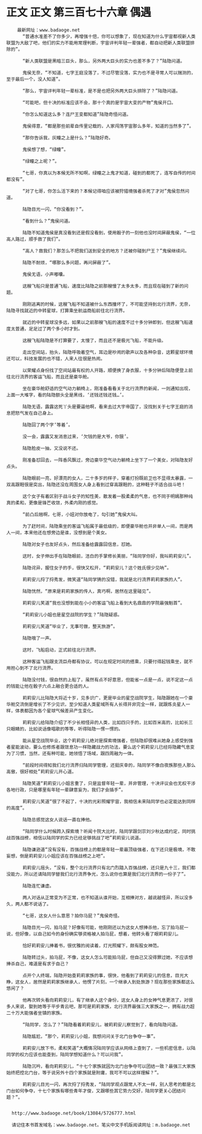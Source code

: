 # 正文 正文 第三百七十六章 偶遇
        最新网址：www.badaoge.net
          “普通水准差不了你多少，再增强十倍，你可以想象了，现在知道为什么宇宙都视新人类联盟为大敌了吧，他们的实力不能用常理判断，宇宙评判年轻一辈强者，都自动把新人类联盟排除的”。
      
          “新人类联盟是黑暗三巨头，那么，另外两大巨头的实力也差不多了？”陆隐问道。
      
          鬼侯无奈，“不知道，七字王庭没落了，不过尽管没落，实力也不是寻常人可以揣测的，至于最后一个，没人知道”。
      
          “那么，宇宙评判年轻一辈标准，是不是也把另外两大巨头排除了？”陆隐问道。
      
          “可能吧，但十决的标准应该不会，那十个真的是宇宙大变的产物”鬼侯开口。
      
          “你怎么知道这么多？连尸王变都知道”陆隐奇怪问道。
      
          鬼侯得意，“都是那些前辈自传里记载的，人家闯荡宇宙那么多年，知道的当然多了”。
      
          “那你告诉我，灰瞳之上是什么？”陆隐好奇。
      
          鬼侯想了想，“绿瞳”。
      
          “绿瞳之上呢？”。
      
          “七哥，你真以为本候无所不知啊，绿瞳之上鬼才知道，碰到的都死了，连写自传的时间都没有”。
      
          “对了七哥，你怎么活下来的？本候记得咱应该被狩猎境强者杀死了才对”鬼侯忽然问道。
      
          陆隐目光一闪，“你没看到？”。
      
          “看到什么？”鬼侯问道。
      
          陆隐不知道鬼侯是真没看到还是假没看到，使用骰子的一刻他也没时间屏蔽鬼侯，“一位高人路过，顺手救了我们”。
      
          “高人？救我们？那怎么不把我们送到安全的地方？还被你碰到尸王？”鬼侯继续问。
      
          陆隐不耐烦，“哪那么多问题，再问屏蔽了”。
      
          鬼侯无语，小声嘟囔。
      
          这艘飞船只是普通飞船，速度比陆隐之前那艘慢了太多太多，而且现在碰到了新的问题。
      
          刚刚逃离的时候，这艘飞船不知道被什么东西撞坏了，不可能坚持到北行流界，无奈，陆隐寻找就近的中转星球，打算乘坐航运商船前往北行流界。
      
          就近的中转星球没多远，如果以之前那艘飞船的速度不过十多分钟即到，但这艘飞船速度太普通，足足过了两个多小时才到。
      
          这艘飞船陆隐是不打算要了，太慢了，而且还不是极光飞船，不能升级。
      
          走出空间站，抬头，陆隐呼吸着空气，耳边是吵闹的歌声以及各种杂音，这颗星球环境还可以，科技发展的也不错，人来人往很是热闹。
      
          以荣耀点身份找了空间站最有权的人开路，顺便换了身衣服，十多分钟后陆隐便登上前往北行流界的客运飞船，而且还是豪华舱。
      
          坐在豪华舱舒适的空气动力躺椅上，刚准备看看关于北行流界的新闻，一则通知出现，上面一大堆字，看的陆隐额头全是黑线，‘还钱还钱还钱…’。
      
          陆隐无语，露露这死丫头是要逼他啊，看来去过大宇帝国了，没找到关于七字王庭的消息把怒气发在自己身上。
      
          陆隐回了两个字‘等着’。
      
          没一会，露露又发消息过来，‘欠钱的是大爷，你狠’。
      
          陆隐脸皮一抽，又没说不还。
      
          刚准备怼回去，一阵香风飘过，旁边豪华空气动力躺椅上坐下了一个美女，对陆隐友好点头。
      
          陆隐眼前一亮，好漂亮的女人，二十多岁的样子，穿着打扮既前卫也不显得太暴露，一双高跟鞋很是突出，陆隐还没在周围女人身上看到过穿高跟鞋的，这种鞋子不适合战斗吧！
      
          这个女子有着区别于战斗女子的知性美，散发着一股柔柔的气息，也不同于明嫣那种纯真的柔和，更像是锋芒收敛，外柔内刚的感觉。
      
          “前凸后翘啊，七哥，小妞对你放电了，勾引她”鬼侯大叫。
      
          为了赶时间，陆隐乘坐的客运飞船属于最低级的，即便豪华舱也并非单人一间，而是两人一间，本来他还在想旁边是谁，没想到是个美女。
      
          陆隐对女子也友好点头，然后准备给露露回信息，怼她。
      
          这时，女子伸出手在陆隐眼前，洁白的手掌修长美丽，“陆同学你好，我叫莉莉安儿”。
      
          陆隐诧异，握住女子的手，很快又松开，“莉莉安儿？这个姓氏很少见呐”。
      
          莉莉安儿捋了捋秀发，微笑道“陆同学猜的没错，我就是北行流界莉莉家族的人”。
      
          陆隐恍然，“原来是莉莉家族的传人，真巧啊，居然在这里碰见”。
      
          莉莉安儿笑道“我也没想到能在小小的客运飞船上看到大名鼎鼎的学院最强魁首”。
      
          “莉莉安儿小姐也是星空战院的学生？”陆隐疑惑。
      
          莉莉安儿笑道“毕业了，无事可做，整天旅游”。
      
          陆隐哦了一声。
      
          这时，飞船启动，正式前往北行流界。
      
          这种客运飞船跟支流巨舟都有协议，可以在规定时间的搭乘，只要付得起钱乘坐，就不用担心到不了北行流界。
      
          陆隐没付钱，很自然的上船了，虽然有点不好意思，但能省一点是一点，说不定这一点的钱能让他在骰子六点上融合更合适的人。
      
          莉莉安儿比陆隐大将近十岁，见多识广，更是毕业的星空战院学生，陆隐跟她在一个豪华舱交流倒是增长了不少见识，至少知道人类星域所有人长得并非完全一样，就跟炼炎星人一样，体表都因为各个星球气候差异产生变化。
      
          莉莉安儿给陆隐介绍了不少长相怪异的人类，比如四只手的，比如百米高的，比如长三只眼睛的，比如说话像唱歌的等等，听得陆隐一愣一愣的。
      
          能从星空战院毕业，这个莉莉安儿绝对是探索境强者，但陆隐却很难从她身上感受到强者星能波动，要么也修炼者跟敛息功一样隐藏战力的功法，要么这个莉莉安儿已经将隐藏气息变为了习惯，当然，还有种可能，她领悟了场域，跟四周融为一体。
      
          “前段时间得知我们北行流界归陆同学管理，还挺庆幸的，陆同学不像白夜族那些人那么高傲，很好相处”莉莉安儿开心道。
      
          陆隐笑道“莉莉安儿小姐言重了，只是监督年轻一辈，并非管理，十决评议会也无权干涉各地行政，只是哪里有年轻一辈肆意妄为，我们才会插手”。
      
          莉莉安儿笑道“很了不起了，十决的光彩照耀宇宙，我相信未来陆同学也必定能达到同样的高度”。
      
          陆隐总感觉这女人说话一直在捧他。
      
          “陆同学什么时候跨入探索境？听闻十院大比时，陆同学跟剑宗刘少秋达成约定，同时挑战百强战榜，相信以陆同学的实力已经足够挑战了吧”莉莉安儿说道。
      
          陆隐谦逊道“没有没有，百强战榜上的都是年轻一辈最顶级强者，在下还只是极境，不敢妄想，倒是莉莉安儿小姐应该在百强战榜之上吧”。
      
          莉莉安儿摇头，“没有，整个北行流界只有北门烈踏入百强战榜，还只是九十三，我们都没能力，所以还请陆同学替我们北行流界争光，怎么说你也算是我们北行流界的一份子了”。
      
          陆隐连忙谦虚。
      
          两人对话从正常变为不正常，也不知道从谁开始，互相捧对方，越说越怪异，所以没多久，两人都不说话了。
      
          “七哥，这女人什么意思？拍你马屁？”鬼侯奇怪。
      
          陆隐目光一闪，拍马屁？好像有可能，他刚刚还以为这女人想捧杀他，忘了拍马屁一说，但好像，以自己如今的身份确实够资格被人拍马屁，想着，他转头看了眼莉莉安儿。
      
          恰好莉莉安儿捧着书，很优雅的阅读着，灯光照耀下，颇有股女神范。
      
          陆隐转过头，拍马屁，不像，这女人怎么可能拍马屁，但自己又没得罪过她，不应该想捧杀自己，难道是有求于自己？
      
          点开个人终端，陆隐开始查莉莉家族的事，很快，他看到了莉莉安儿的信息，目光大睁，这女人，居然是莉莉家族继承人，他愣了片刻，一个继承人到处旅游？现在那些家族都这么悠闲了？
      
          他再次转头看向莉莉安儿，有了继承人这个身份，这女人身上的女神气息更浓了，对很多人来说，娶到她等于平步青云吧，那可是莉莉家族，北行流界最强三大家族之一，拥有战力超二十万大能强者坐镇的家族。
      
          “陆同学，怎么了？”陆隐看着莉莉安儿，被莉莉安儿察觉到了，看向陆隐问道。
      
          陆隐尴尬，“那个，莉莉安儿小姐，我想问问关于北门台争夺一事”。
      
          莉莉安儿放下书，柔和笑道“大概情况陆同学应该从网络上查到了，一些机密信息，以陆同学的权力应该也能查到，陆同学想知道什么？可以问我”。
      
          陆隐沉吟，看向莉莉安儿，“十七个家族就因为北门台争夺可以团结一致？最强三大家族始终把控北门台，等于说另外十四个家族就是附庸，我可不可以这样理解？”。
      
          莉莉安儿目光一闪，再次捋了捋秀发，“陆同学观点跟常人不太一样，别人思考的都是北门台如何争夺，十七个家族有哪些青年才俊，又跟哪些其它势力交好，陆同学更关心团结问题？”。
      
      
      http://www.badaoge.net/book/13084/5726777.html
      
      请记住本书首发域名：www.badaoge.net。笔尖中文手机版阅读网址：m.badaoge.net